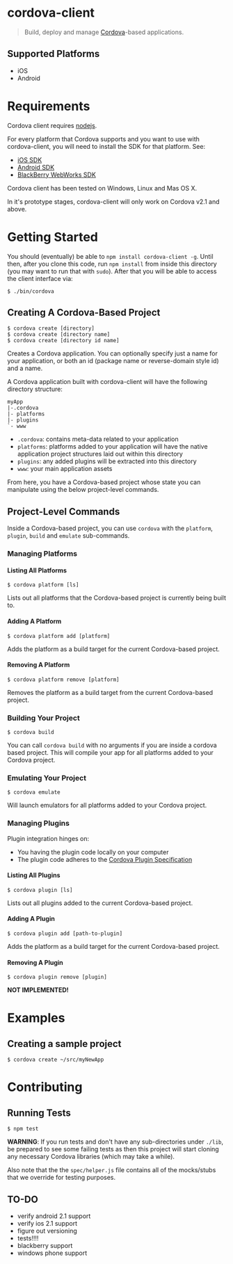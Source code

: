 # cordova-client

> Build, deploy and manage [Cordova](http://cordova.io)-based applications.

## Supported Platforms

- iOS
- Android

# Requirements

Cordova client requires [nodejs](http://nodejs.org/).

For every platform that Cordova supports and you want to use with
cordova-client, you will need to install the SDK for that platform. See:

- [iOS SDK](http://developer.apple.com)
- [Android SDK](http://developer.android.com)
- [BlackBerry WebWorks SDK](http://developer.blackberry.com)

Cordova client has been tested on Windows, Linux and Mas OS X.

In it's prototype stages, cordova-client will only work on Cordova v2.1
and above.

# Getting Started

You should (eventually) be able to `npm install cordova-client -g`.
Until then, after you clone this code, run `npm install` from inside this
directory (you may want to run that with `sudo`). After that you will be able to access the client interface
via:

    $ ./bin/cordova

## Creating A Cordova-Based Project

    $ cordova create [directory]
    $ cordova create [directory name]
    $ cordova create [directory id name]

Creates a Cordova application. You can optionally specify just a name
for your application, or both an id (package name or reverse-domain
style id) and a name.

A Cordova application built with cordova-client will have the following
directory structure:

    myApp
    |-.cordova
    |- platforms
    |- plugins
    `- www

- `.cordova`: contains meta-data related to your application
- `platforms`: platforms added to your application will have the native
  application project structures laid out within this directory
- `plugins`: any added plugins will be extracted into this directory
- `www`: your main application assets

From here, you have a Cordova-based project whose state you can
manipulate using the below project-level commands.

## Project-Level Commands

Inside a Cordova-based project, you can use `cordova` with the
`platform`, `plugin`, `build` and `emulate` sub-commands.

### Managing Platforms

#### Listing All Platforms

    $ cordova platform [ls]

Lists out all platforms that the Cordova-based project is currently
being built to.

#### Adding A Platform

    $ cordova platform add [platform]

Adds the platform as a build target for the current Cordova-based
project.

#### Removing A Platform

    $ cordova platform remove [platform]

Removes the platform as a build target from the current Cordova-based
project.

### Building Your Project

    $ cordova build

You can call `cordova build` with no arguments if you are inside a cordova based project. This will compile your app for all platforms added to your Cordova project.

### Emulating Your Project

    $ cordova emulate

Will launch emulators for all platforms added to your
Cordova project.

### Managing Plugins

Plugin integration hinges on:

- You having the plugin code locally on your computer
- The plugin code adheres to the [Cordova Plugin Specification](https://github.com/alunny/cordova-plugin-spec)

#### Listing All Plugins

    $ cordova plugin [ls]

Lists out all plugins added to the current Cordova-based project.

#### Adding A Plugin

    $ cordova plugin add [path-to-plugin]

Adds the platform as a build target for the current Cordova-based
project.

#### Removing A Plugin

    $ cordova plugin remove [plugin]

**NOT IMPLEMENTED!**

# Examples

## Creating a sample project

    $ cordova create ~/src/myNewApp

# Contributing

## Running Tests

    $ npm test

**WARNING**: If you run tests and don't have any sub-directories under
`./lib`, be prepared to see some failing tests as then this project will
start cloning any necessary Cordova libraries (which may take a while).

Also note that the the `spec/helper.js` file contains all of the
mocks/stubs that we override for testing purposes.

## TO-DO

- verify android 2.1 support
- verify ios 2.1 support
- figure out versioning
- tests!!!!
- blackberry support
- windows phone support
